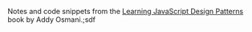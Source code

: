 Notes and code snippets from the [Learning JavaScript Design Patterns](https://addyosmani.com/resources/essentialjsdesignpatterns/book/) book by Addy Osmani.;sdf
